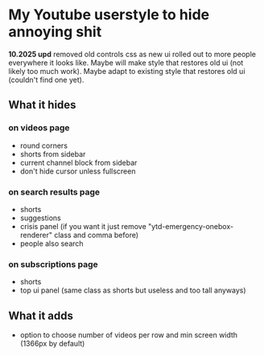 # My Youtube userstyle to hide annoying shit

**10.2025 upd** removed old controls css as new ui rolled out to more people everywhere it looks like. Maybe will make style that restores old ui (not likely too much work). Maybe adapt to existing style that restores old ui (couldn't find one yet).

## What it hides

### on videos page
* round corners
* shorts from sidebar
* current channel block from sidebar
* don't hide cursor unless fullscreen

### on search results page
* shorts
* suggestions
* crisis panel (if you want it just remove "ytd-emergency-onebox-renderer" class and comma before)
* people also search

### on subscriptions page
* shorts
* top ui panel (same class as shorts but useless and too tall anyways)

## What it adds
* option to choose number of videos per row and min screen width (1366px by default)
